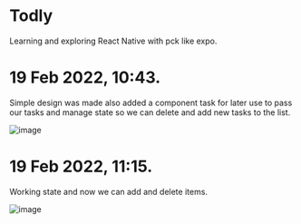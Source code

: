 # Todly
Learning and exploring React Native with pck like expo.

# 19 Feb 2022, 10:43.
Simple design was made also added a component task for later use to pass our tasks and manage state 
so we can delete and add new tasks to the list.

![image](https://user-images.githubusercontent.com/62673820/154797629-1da97a26-1b98-4a43-8d3c-ea9f6f14f74a.png)

# 19 Feb 2022, 11:15.
Working state and now we can add and delete items.

![image](https://user-images.githubusercontent.com/62673820/154798575-a09e7245-5ad4-4361-af06-089ef5b988db.png)
